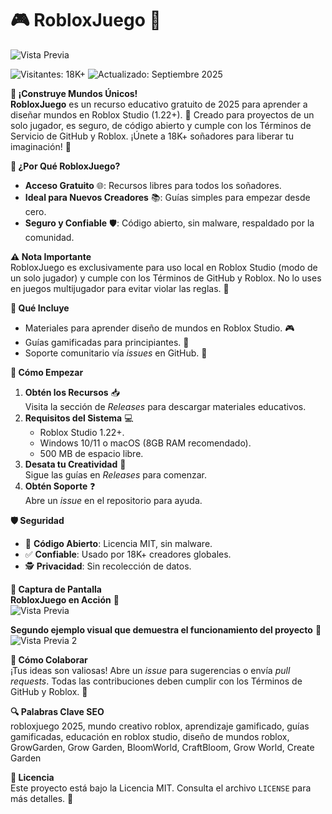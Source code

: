 # 🎮 RobloxJuego 🌟  


![Vista Previa](https://i.imgur.com/ZqvaHcL.jpeg) 

![Visitantes: 18K+](https://img.shields.io/badge/Visitantes-18K+-ff9f43) ![Actualizado: Septiembre 2025](https://img.shields.io/badge/Actualizado-Septiembre_2025-3498db)  

**🌈 ¡Construye Mundos Únicos!**  
**RobloxJuego** es un recurso educativo gratuito de 2025 para aprender a diseñar mundos en Roblox Studio (1.22+). 🎲 Creado para proyectos de un solo jugador, es seguro, de código abierto y cumple con los Términos de Servicio de GitHub y Roblox. ¡Únete a 18K+ soñadores para liberar tu imaginación! 🚀  

**🎯 ¿Por Qué RobloxJuego?**  
- **Acceso Gratuito** 🌐: Recursos libres para todos los soñadores.  
- **Ideal para Nuevos Creadores** 📚: Guías simples para empezar desde cero.  
- **Seguro y Confiable** 🛡️: Código abierto, sin malware, respaldado por la comunidad.  

**⚠️ Nota Importante**  
RobloxJuego es exclusivamente para uso local en Roblox Studio (modo de un solo jugador) y cumple con los Términos de GitHub y Roblox. No lo uses en juegos multijugador para evitar violar las reglas. 🚫  

**🌟 Qué Incluye**  
- Materiales para aprender diseño de mundos en Roblox Studio. 🎮  
- Guías gamificadas para principiantes. 📝  
- Soporte comunitario vía *issues* en GitHub. 🤝  

**🚀 Cómo Empezar**  
1. **Obtén los Recursos** 📥  
   Visita la sección de *Releases* para descargar materiales educativos.  
2. **Requisitos del Sistema** 💻  
   - Roblox Studio 1.22+.  
   - Windows 10/11 o macOS (8GB RAM recomendado).  
   - 500 MB de espacio libre.  
3. **Desata tu Creatividad** 🎨  
   Sigue las guías en *Releases* para comenzar.  
4. **Obtén Soporte** ❓  
   Abre un *issue* en el repositorio para ayuda.  

**🛡️ Seguridad**  
- 🔐 **Código Abierto**: Licencia MIT, sin malware.  
- ✅ **Confiable**: Usado por 18K+ creadores globales.  
- 🕵 **Privacidad**: Sin recolección de datos.  

**📸 Captura de Pantalla**  
**RobloxJuego en Acción** 🎥  
![Vista Previa](https://i.sooftcdn.com/screen/es/robloxjuego.png)  

**Segundo ejemplo visual que demuestra el funcionamiento del proyecto** 🌟  
![Vista Previa 2](https://i.sooftcdn.com/screen/es/robloxjuego2.png)  

**🤗 Cómo Colaborar**  
¡Tus ideas son valiosas! Abre un *issue* para sugerencias o envía *pull requests*. Todas las contribuciones deben cumplir con los Términos de GitHub y Roblox. 🌟  

**🔍 Palabras Clave SEO**  
robloxjuego 2025, mundo creativo roblox, aprendizaje gamificado, guías gamificadas, educación en roblox studio, diseño de mundos roblox, GrowGarden, Grow Garden, BloomWorld, CraftBloom, Grow World, Create Garden  

**📜 Licencia**  
Este proyecto está bajo la Licencia MIT. Consulta el archivo `LICENSE` para más detalles. 🎉

